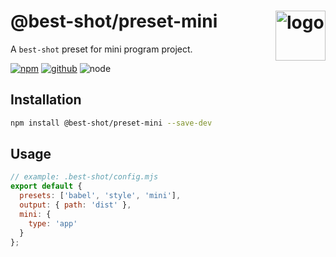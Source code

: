 # @best-shot/preset-mini <img src="https://cdn.jsdelivr.net/gh/best-shot/best-shot/packages/core/logo.svg" alt="logo" height="80" align="right">

A `best-shot` preset for mini program project.

[![npm][npm-badge]][npm-url]
[![github][github-badge]][github-url]
![node][node-badge]

[npm-url]: https://www.npmjs.com/package/@best-shot/preset-mini
[npm-badge]: https://img.shields.io/npm/v/@best-shot/preset-mini.svg?style=flat-square&logo=npm
[github-url]: https://github.com/best-shot/best-shot/tree/master/packages/preset-mini
[github-badge]: https://img.shields.io/npm/l/@best-shot/preset-mini.svg?style=flat-square&colorB=blue&logo=github
[node-badge]: https://img.shields.io/node/v/@best-shot/preset-mini.svg?style=flat-square&colorB=green&logo=node.js

## Installation

```bash
npm install @best-shot/preset-mini --save-dev
```

## Usage

```mjs
// example: .best-shot/config.mjs
export default {
  presets: ['babel', 'style', 'mini'],
  output: { path: 'dist' },
  mini: {
    type: 'app'
  }
};
```
